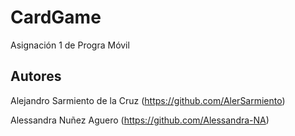 # CardGame
Asignación 1 de Progra Móvil
## Autores
Alejandro Sarmiento de la Cruz (https://github.com/AlerSarmiento)

Alessandra Nuñez Aguero (https://github.com/Alessandra-NA)
